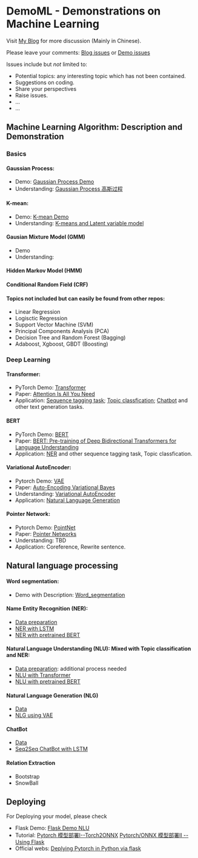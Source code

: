 # DemoML - Demonstrations on Machine Learning

Visit [My Blog](https://shinoyuki222.github.io) for more discussion (Mainly in Chinese).

Please leave your comments: [Blog issues](https://github.com/shinoyuki222/shinoyuki222.github.io/issues) or [Demo issues](https://github.com/shinoyuki222/DemoML/issues)

Issues include but *not* limited to:
- Potential topics: any interesting topic which has not been contained.
- Suggestions on coding.
- Share your perspectives
- Raise issues.
- ...
- ...

## Machine Learning Algorithm: Description and Demonstration
### Basics
#### Gaussian Process:
- Demo: [Gaussian Process Demo](https://github.com/shinoyuki222/DemoML/tree/master/Gaussian_Process)
- Understanding: [Gaussian Process 高斯过程](https://shinoyuki222.github.io/2020/01/09/2019-01-09%20Gaussian%20Process/)

#### K-mean:
- Demo: [K-mean Demo](https://github.com/shinoyuki222/DemoML/tree/master/K-mean)
- Understanding: [K-means and Latent variable model](https://shinoyuki222.github.io/2020/04/26/2020-04-26%20K-mean/)

#### Gausian Mixture Model (GMM)
- Demo
- Understanding:

#### Hidden Markov Model (HMM)

#### Conditional Random Field (CRF)


#### Topics not included but can easily be found from other repos:
- Linear Regression
- Logisctic Regression
- Support Vector Machine (SVM)
- Principal Components Analysis (PCA)
- Decision Tree and Random Forest (Bagging)
- Adaboost, Xgboost, GBDT (Boosting)


### Deep Learning
#### Transformer:
- PyTorch Demo: [Transformer](https://github.com/shinoyuki222/DemoML/tree/master/Transformer)
- Paper: [Attention Is All You Need](https://arxiv.org/abs/1706.03762)
- Application: [Sequence tagging task](ner); [Topic classfication](nlu); [Chatbot](https://github.com/shinoyuki222/DemoNLP/tree/master/FreeChat) and other text generation tasks.

#### BERT
- PyTorch Demo: [BERT](https://github.com/shinoyuki222/DemoML/tree/master/BERT)
- Paper: [BERT: Pre-training of Deep Bidirectional Transformers for Language Understanding](https://arxiv.org/abs/1810.04805)
- Application: [NER](ner) and other sequence tagging task, Topic classfication.

#### Variational AutoEncoder:
- Pytorch Demo: [VAE](https://github.com/shinoyuki222/DemoML/tree/master/VAE_NLG)
- Paper: [Auto-Encoding Variational Bayes](https://arxiv.org/abs/1312.6114)
- Understanding: [Variational AutoEncoder](https://shinoyuki222.github.io/2020/05/03/2020-05-03%20VAE1/)
- Application: [Natural Language Generation](#nlg)

#### Pointer Network:
- Pytorch Demo: [PointNet](https://github.com/shinoyuki222/DemoML/tree/master/PointNet)
- Paper: [Pointer Networks](http://papers.nips.cc/paper/5866-pointer-networks.pdf)
- Understanding: TBD
- Application: Coreference, Rewrite sentence.

## Natural language processing
#### Word segmentation: 
- Demo with Description: [Word_segmentation](https://github.com/shinoyuki222/DemoML/tree/master/Word_segmentation)
 
#### <span id="ner">Name Entity Recognition (NER)</span>:
- [Data preparation](https://github.com/shinoyuki222/DemoML/tree/master/NER/NER_data)
- [NER with LSTM](https://github.com/shinoyuki222/DemoML/tree/master/NER/main_LSTM)
- [NER with pretrained BERT](https://github.com/shinoyuki222/DemoML/tree/master/NER/main_BERT)

#### <span id="nlu">Natural Language Understanding (NLU): Mixed with Topic classification and NER</span>:
- [Data preparation](https://github.com/shinoyuki222/DemoML/tree/master/NLU/data): additional process needed
- [NLU with Transformer](https://github.com/shinoyuki222/DemoML/tree/master/NLU/main_Transformer)
- [NLU with pretrained BERT](https://github.com/shinoyuki222/DemoML/tree/master/NLU/main_BERT)

#### <span id="nlg">Natural Language Generation (NLG)</span>
- [Data](https://github.com/shinoyuki222/DemoML/tree/master/VAE_NLG/data)
- [NLG using VAE](https://github.com/shinoyuki222/DemoML/tree/master/VAE_NLG)

#### <span id="cb">ChatBot</span>
- [Data](https://github.com/shinoyuki222/DemoML/tree/master/ChatBot/chatbot_data)
- [Seq2Seq ChatBot with LSTM](https://github.com/shinoyuki222/DemoML/tree/master/ChatBot)

#### Relation Extraction
- Bootstrap
- SnowBall

## Deploying
For Deploying your model, please check
- Flask Demo: [Flask Demo NLU](https://github.com/shinoyuki222/Flask)
- Tutorial: [Pytorch 模型部署I--Torch2ONNX](https://shinoyuki222.github.io/2020/06/13/2020-06-13%20Pytorch_Inf/) [Pytorch/ONNX 模型部署II -- Using Flask](https://shinoyuki222.github.io/2020/06/20/2020-06-20%20Flask%20deploying/)
- Official webs: [Deplying Pytorch in Python via flask](https://pytorch.org/tutorials/intermediate/flask_rest_api_tutorial.html#sphx-glr-intermediate-flask-rest-api-tutorial-py)


